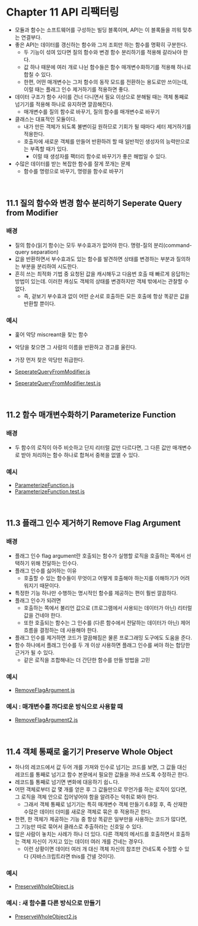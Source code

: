 # Chapter 11 API 리팩터링

-   모듈과 함수는 소프트웨어를 구성하는 빌딩 블록이며, API는 이 블록들을 끼워 맞추는 연결부다.
-   좋은 API는 데이터를 갱신하는 함수와 그저 조회만 하는 함수를 명확히 구분한다.
    -   두 기능이 섞여 있다면 질의 함수와 변경 함수 분리하기를 적용해 갈라놔야 한다.
    -   값 하나 때문에 여러 개로 나뉜 함수들은 함수 매개변수화하기를 적용해 하나로 합칠 수 있다.
    -   한편, 어떤 매개변수는 그저 함수의 동작 모드를 전환하는 용도로만 쓰이는데, 이럴 때는 플래그 인수 제거하기를 적용하면 좋다.
-   데이터 구조가 함수 사이를 건너 다니면서 필요 이상으로 분해될 때는 객체 통째로 넘기기를 적용해 하나로 유지하면 깔끔해진다.
    -   매개변수를 질의 함수로 바꾸기, 질의 함수를 매개변수로 바꾸기
-   클래스는 대표적인 모듈이다.
    -   내가 만든 객체가 되도록 불변이길 원하므로 기회가 될 때마다 세터 제거하기를 적용한다.
    -   호출자에 새로운 객체를 만들어 반환하려 할 때 일반적인 생성자의 능력만으로는 부족할 때가 있다.
        -   이럴 때 생성자를 팩터리 함수로 바꾸기가 좋은 해법일 수 있다.
-   수많은 데이터를 받는 복잡한 함수를 잘게 쪼개는 문제
    -   함수를 명령으로 바꾸기, 명령을 함수로 바꾸기

<br>

## 11.1 질의 함수와 변경 함수 분리하기 Seperate Query from Modifier

### 배경

-   질의 함수(읽기 함수)는 모두 부수효과가 없어야 한다. 명령-질의 분리(command-query separation)
-   값을 반환하면서 부수효과도 있는 함수를 발견하면 상태를 변경하는 부분과 질의하는 부분을 분리하여 시도한다.
-   흔히 쓰는 최적화 기법 중 요청된 값을 캐시해두고 다음번 호출 때 빠르게 응답하는 방법이 있는데. 이러한 캐싱도 객체의 상태를 변경하지만 객체 밖에서는 관찰할 수 없다.
    -   즉, 겉보기 부수효과 없이 어떤 순서로 호출하든 모든 호출에 항상 똑같은 값을 반환할 뿐이다.

### 예시

-   훑어 악당 miscreant을 찾는 함수
-   악당을 찾으면 그 사람의 이름을 반환하고 경고를 울린다.
-   가장 먼저 찾은 악당만 취급한다.

-   [SeperateQueryFromModifier.js](./src/chp11/SeperateQueryFromModifier.js)
-   [SeperateQueryFromModifier.test.js](./test/chp11/SeperateQueryFromModifier.test.js)

<br>

## 11.2 함수 매개변수화하기 Parameterize Function

### 배경

-   두 함수의 로직이 아주 비슷하고 단지 리터럴 값만 다르다면, 그 다른 값만 매개변수로 받아 처리하는 함수 하나로 합쳐서 중복을 없앨 수 있다.

### 예시

-   [ParameterizeFunction.js](./src/chp11/ParameterizeFunction.js)
-   [ParameterizeFunction.test.js](./test/chp11/ParameterizeFunction.test.js)

<br>

## 11.3 플래그 인수 제거하기 Remove Flag Argument

### 배경

-   플래그 인수 flag argument란 호출되는 함수가 실행할 로직을 호출하는 쪽에서 선택하기 위해 전달하는 인수다.
-   플래그 인수를 싫어하는 이유
    -   호출할 수 있는 함수들이 무엇이고 어떻게 호출해야 하는지를 이해하기가 어려워지기 때문이다.
-   특정한 기능 하나만 수행하는 명시적인 함수를 제공하는 편이 훨씬 깔끔하다.
-   플래그 인수가 되려면
    -   호출하는 쪽에서 불리언 값으로 (프로그램에서 사용되는 데이터가 아닌) 리터럴 값을 건네야 한다.
    -   또한 호출되는 함수는 그 인수를 (다른 함수에서 전달하는 데이터가 아닌) 제어 흐름을 결정하는 데 사용해야 한다.
-   플래그 인수를 제거하면 코드가 깔끔해짐은 물론 프로그래밍 도구에도 도움을 준다.
-   함수 하나에서 플래그 인수를 두 개 이상 사용하면 플래그 인수를 써야 하는 합당한 근거가 될 수 있다.
    -   같은 로직을 조합해내는 더 간단한 함수를 만들 방법을 고민

### 예시

-   [RemoveFlagArgument.js](./src/chp11/RemoveFlagArgument.js)

### 예시 : 매개변수를 까다로운 방식으로 사용할 때

-   [RemoveFlagArgument2.js](./src/chp11/RemoveFlagArgument2.js)

<br>

## 11.4 객체 통째로 옮기기 Preserve Whole Object

-   하나의 레코드에서 값 두어 개를 가져와 인수로 넘기는 코드를 보면, 그 값들 대신 레코드를 통째로 넘기고 함수 본문에서 필요한 값들을 꺼내 쓰도록 수정하곤 한다.
-   레코드틀 통째로 넘기면 변화에 대응하기 쉽ㄴ다.
-   어떤 객체로부터 값 몇 개를 얻은 후 그 값들만으로 무언가를 하는 로직이 있다면, 그 로직을 객체 안으로 집어넣어야 함을 알려주는 악취로 봐야 한다.
    -   그래서 객체 통째로 넘기기는 특히 매개변수 객체 만들기 6.8절 후, 즉 산재한 수많은 데이터 더미를 새로운 객체로 묶은 후 적용하곤 한다.
-   한편, 한 객체가 제공하는 기능 중 항상 똑같은 일부만을 사용하는 코드가 많다면, 그 기능만 따로 묶어서 클래스로 추출하라는 신호일 수 있다.
-   많은 사람이 놓치는 사례가 하나 더 있다. 다른 객체의 메서드를 호출하면서 호출하는 객체 자신이 가지고 있는 데이터 여러 개를 건네는 경우다.
    -   이런 상황이면 데이터 여러 개 대신 객체 자신의 참조만 건네도록 수정할 수 있다 (자바스크립트라면 this를 건넬 것이다).

### 예시

-   [PreserveWholeObject.js](./src/chp11/PreserveWholeObject.js)

### 예시 : 새 함수를 다른 방식으로 만들기

-   [PreserveWholeObject2.js](./src/chp11/PreserveWholeObject2.js)
